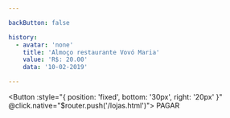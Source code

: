 ```yaml
---

backButton: false

history:
  - avatar: 'none'
    title: 'Almoço restaurante Vovó Maria'
    value: 'R$: 20.00'
    data: '10-02-2019'

---
```


<Post
  v-for="post, index in $page.frontmatter.history"
  :key="index"
  :avatar="post.avatar"
  :title="post.title"
  :description="post.value"
/>

<Button :style="{ position: 'fixed', bottom: '30px', right: '20px' }" @click.native="$router.push('/lojas.html')"> PAGAR </Button>